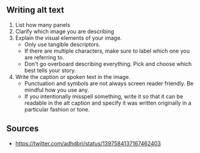 ## Writing alt text

1. List how many panels
2. Clarify which image you are describing
3. Explain the visual elements of your image.
    - Only use tangible descriptors.
    - If there are multiple characters, make sure to label which one you are referring to.
    - Don't go overboard describing everything. Pick and choose which best tells your story.
4. Write the caption or spoken text in the image.
    - Punctuation and symbols are not always screen reader friendly. Be mindful how you use any.
    - If you intentionally misspell something, write it so that it can be readable in the alt caption and specify it was written originally in a particular fashion or tone.

## Sources
- https://twitter.com/adhdbri/status/1397584137167462403